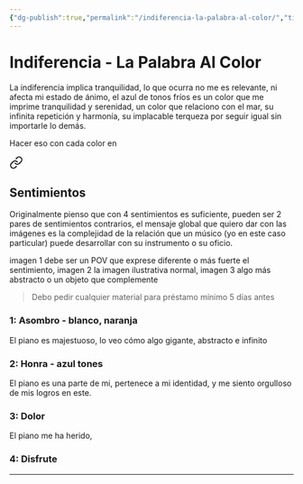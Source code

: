 ```yaml
---
{"dg-publish":true,"permalink":"/indiferencia-la-palabra-al-color/","title":"Indiferencia - La Palabra Al Color","tags":["Idea,"],"created":"2023-05-05T10:27:23.874-05:00","updated":"2023-05-05T10:33:39.406-05:00"}
---
```



# Indiferencia - La Palabra Al Color

La indiferencia implica tranquilidad, lo que ocurra no me es relevante, ni afecta mi estado de ánimo, el azul de tonos fríos es un color que me imprime tranquilidad y serenidad, un color que relaciono con el mar, su infinita repetición y harmonía, su implacable terqueza por seguir igual sin importarle lo demás.

Hacer eso con cada color en 
<div class="transclusion internal-embed is-loaded"><a class="markdown-embed-link" href="/autoref/#sentimientos" aria-label="Open link"><svg xmlns="http://www.w3.org/2000/svg" width="24" height="24" viewBox="0 0 24 24" fill="none" stroke="currentColor" stroke-width="2" stroke-linecap="round" stroke-linejoin="round" class="svg-icon lucide-link"><path d="M10 13a5 5 0 0 0 7.54.54l3-3a5 5 0 0 0-7.07-7.07l-1.72 1.71"></path><path d="M14 11a5 5 0 0 0-7.54-.54l-3 3a5 5 0 0 0 7.07 7.07l1.71-1.71"></path></svg></a><div class="markdown-embed">



## Sentimientos

Originalmente pienso que con 4 sentimientos es suficiente, pueden ser 2 pares de sentimientos contrarios, el mensaje global que quiero dar con las imágenes es la complejidad de la relación que un músico (yo en este caso particular) puede desarrollar con su instrumento o su oficio.

imagen 1 debe ser un POV que exprese diferente o más fuerte el sentimiento, imagen 2 la imagen ilustrativa normal, imagen 3 algo más abstracto o un objeto que complemente

> Debo pedir cualquier material para préstamo mínimo 5 días antes

### 1: Asombro - blanco, naranja
El piano es majestuoso, lo veo cómo algo gigante, abstracto e infinito 
### 2: Honra - azul tones
El piano es una parte de mi, pertenece a mi identidad, y me siento orgulloso de mis logros en este.
### 3: Dolor
El piano me ha herido, 
### 4: Disfrute

- - - 


</div></div>

